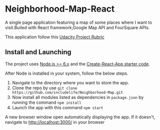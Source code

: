 # Neighborhood-Map-React
A single page application featuring a map of some places where I want to visit.Builed with React framework,Google Map API and FourSquare APIs.

This application follow this [Udacity Project Rubric](https://review.udacity.com/#!/rubrics/1351/view)


## Install and Launching
The project uses [Node.js >= 6.x](https://nodejs.org/en/) and the [Create-React-App starter code](https://github.com/facebookincubator/create-react-app).

After Node is installed in your system, follow the below steps.

1. Navigate to the directory where you want to store the app.
2. Clone the repo by use `git clone https://github.com/includelife/Neighborhood-Map.git`
3. Now install all modules listed as dependencies in `package.json` by running the command `npm install`
4. Launch the app with this command `npm start`

A new browser window open automatically displaying the app.  If it doesn't, navigate to [http://localhost:3000/](http://localhost:3000/) in your browser
